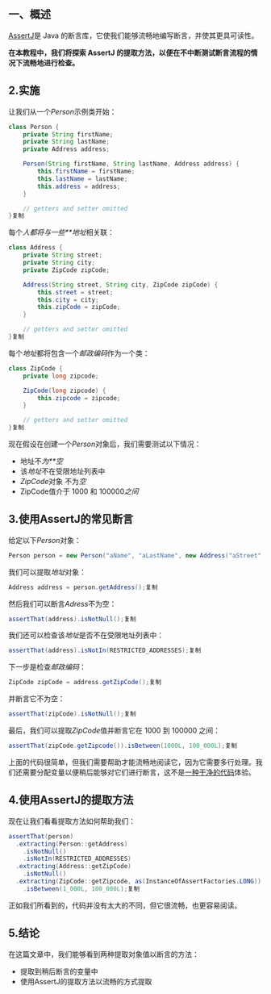 ## 一、概述

[AssertJ](https://assertj.github.io/doc/)是 Java 的断言库，它使我们能够流畅地编写断言，并使其更具可读性。

**在本教程中，我们将探索 AssertJ 的提取方法，以便在不中断测试断言流程的情况下流畅地进行检查。**

## 2.实施

让我们从一个*Person*示例类开始：

```java
class Person {
    private String firstName;
    private String lastName;
    private Address address;

    Person(String firstName, String lastName, Address address) {
        this.firstName = firstName;
        this.lastName = lastName;
        this.address = address;
    }

    // getters and setter omitted
}复制
```

每个*人都将与一些**地址*相关联：

```java
class Address {
    private String street;
    private String city;
    private ZipCode zipCode;

    Address(String street, String city, ZipCode zipCode) {
        this.street = street;
        this.city = city;
        this.zipCode = zipCode;
    }

    // getters and setter omitted
}复制
```

每个*地址*都将包含一个*邮政编码*作为一个类：

```java
class ZipCode {
    private long zipcode;

    ZipCode(long zipcode) {
        this.zipcode = zipcode;
    }

    // getters and setter omitted
}复制
```

现在假设在创建一个*Person*对象后，我们需要测试以下情况：

-   地址不*为**空*
-   该*地址*不在受限地址列表中
-   *ZipCode*对象 不为*空*
-   ZipCode值介于 1000 和 100000*之间*

## 3.使用AssertJ的常见断言

给定以下*Person*对象：

```java
Person person = new Person("aName", "aLastName", new Address("aStreet", "aCity", new ZipCode(90210)));复制
```

我们可以提取*地址*对象：

```java
Address address = person.getAddress();复制
```

然后我们可以断言*Adress*不为空：

```java
assertThat(address).isNotNull();复制
```

我们还可以检查该*地址*是否不在受限地址列表中：

```java
assertThat(address).isNotIn(RESTRICTED_ADDRESSES);复制
```

下一步是检查*邮政编码*：

```java
ZipCode zipCode = address.getZipCode();复制
```

并断言它不为空：

```java
assertThat(zipCode).isNotNull();复制
```

最后，我们可以提取*ZipCode*值并断言它在 1000 到 100000 之间：

```java
assertThat(zipCode.getZipcode()).isBetween(1000L, 100_000L);复制
```

上面的代码很简单，但我们需要帮助才能流畅地阅读它，因为它需要多行处理。我们还需要分配变量以便稍后能够对它们进行断言，这不是[一种干净的代码](https://www.baeldung.com/cs/clean-code-formatting)体验。

## 4.使用AssertJ的提取方法

现在让我们看看提取方法如何帮助我们：

```java
assertThat(person)
  .extracting(Person::getAddress)
    .isNotNull()
    .isNotIn(RESTRICTED_ADDRESSES)
  .extracting(Address::getZipCode)
    .isNotNull()
  .extracting(ZipCode::getZipcode, as(InstanceOfAssertFactories.LONG))
    .isBetween(1_000L, 100_000L);复制
```

正如我们所看到的，代码并没有太大的不同，但它很流畅，也更容易阅读。

## 5.结论

在这篇文章中，我们能够看到两种提取对象值以断言的方法：

-   提取到稍后断言的变量中
-   使用AssertJ的提取方法以流畅的方式提取
